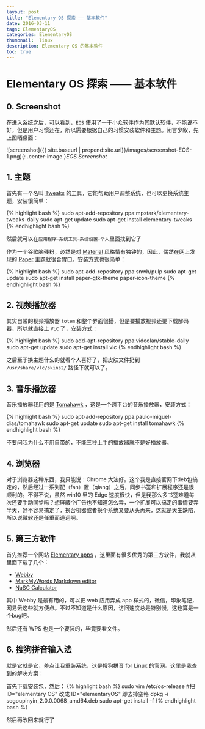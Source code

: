 ```yaml
---
layout: post
title: "Elementary OS 探索 —— 基本软件"
date: 2016-03-11
tags: ElementaryOS
categories: ElementaryOS
thumbnail:  linux
description: Elementary OS 的基本软件
toc: true
---
```


# Elementary OS 探索 —— 基本软件

## 0. Screenshot

在进入系统之后，可以看到，`EOS` 使用了一干小众软件作为其默认软件，不能说不好，但是用户习惯还在，所以需要根据自己的习惯安装软件和主题。闲言少叙，先上图晒桌面：

![screenshot]({{ site.baseurl | prepend:site.url}}/images/screenshot-EOS-1.png){: .center-image }*EOS Screenshot*


## 1. 主题

首先有一个名叫 [Tweaks](http://www.elementaryos-fr.org/documentation/customisation/elementary-tweak/) 的工具，它能帮助用户调整系统，也可以更换系统主题，安装很简单：

{% highlight bash %}
sudo apt-add-repository ppa:mpstark/elementary-tweaks-daily
sudo apt-get update
sudo apt-get install elementary-tweaks
{% endhighlight bash %}

然后就可以在`应用程序`-`系统工具`-`系统设置`-`个人`里面找到它了

作为一个谷歌脑残粉，必然是对 [Material](https://www.google.com/design/spec/material-design/introduction.html) 风格情有独钟的，因此，偶然在网上发现的 [Paper](http://snwh.org/paper/) 主题就很合胃口。安装方式也很简单：

{% highlight bash %}
sudo apt-add-repository ppa:snwh/pulp
sudo apt-get update
sudo apt-get install paper-gtk-theme paper-icon-theme
{% endhighlight bash %}

## 2. 视频播放器

其实自带的视频播放器 `totem` 和整个界面很搭，但是要播放视频还要下载解码器，所以就直接上 `VLC` 了，安装方式：

{% highlight bash %}
sudo add-apt-repository ppa:videolan/stable-daily
sudo apt-get update
sudo apt-get install vlc
{% endhighlight bash %}

之后至于换主题什么的就看个人喜好了，把皮肤文件扔到 `/usr/share/vlc/skins2/` 路径下就可以了。

## 3. 音乐播放器

音乐播放器我用的是 [Tomahawk](https://www.tomahawk-player.org/) ，这是一个跨平台的音乐播放器，安装方式：

{% highlight bash %}
sudo apt-add-repository ppa:paulo-miguel-dias/tomahawk
sudo apt-get update
sudo apt-get install tomahawk
{% endhighlight bash %}

不要问我为什么不用自带的，不能三秒上手的播放器就不是好播放器。

## 4. 浏览器

对于浏览器这种东西，我只能说：Chrome 大法好。这个我是直接官网下deb包搞定的，然后经过一系列配（fan）置（qiang）之后，同步书签和扩展程序还是很顺利的。不得不说，虽然 win10 里的 Edge 速度很快，但是我那么多书签难道每次还要手动同步吗？想屏蔽个广告也不知道怎么弄，一个扩展可以搞定的事情要弄半天，好不容易搞定了，换台机器或者换个系统又要从头再来，这就是天生缺陷，所以说微软还是任重而道远啊。

## 5. 第三方软件

首先推荐一个网站 [Elementary apps](https://quassy.github.io/elementary-apps/) ，这里面有很多优秀的第三方软件，我就从里面下载了几个：

- [Webby](https://quassy.github.io/elementary-apps/Webby/)
- [MarkMyWords Markdown editor](https://quassy.github.io/elementary-apps/MarkMyWords/)
- [NaSC Calculator](https://quassy.github.io/elementary-apps/NaSC/)

其中 Webby 是最有用的，可以把 web 应用弄成 app 样式的，微信，印象笔记，网易云这些就方便点。不过不知道是什么原因，访问速度总是特别慢，这也算是一个bug吧。

然后还有 WPS 也是一个要装的，毕竟要看文件。

## 6. 搜狗拼音输入法

就是它就是它，差点让我重装系统，这是搜狗拼音 for Linux 的[官网](http://pinyin.sogou.com/linux/)。[这里](http://sunshine3.blog.51cto.com/3988340/1693945)是我查到的解决方案：

首先下载安装包，然后：
{% highlight bash %}
sudo vim /etc/os-release #把 ID="elementary OS" 改成 ID="elementaryOS" 即去掉空格
dpkg -i sogoupinyin_2.0.0.0068_amd64.deb
sudo apt-get install -f
{% endhighlight bash %}

然后再改回来就行了


